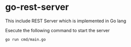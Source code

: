 # go-rest-server
This include REST Server which is implemented in Go lang

Esecute the following command to start the server

```
go run cmd/main.go
```
